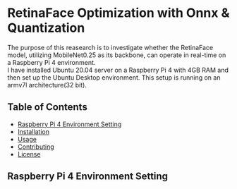 # RetinaFace Optimization with Onnx & Quantization
The purpose of this reasearch is to investigate whether the RetinaFace model, utilizing MobileNet0.25 as its backbone, can operate in real-time on a Raspberry Pi 4 environment.  
I have installed Ubuntu 20.04 server on a Raspberry Pi 4 with 4GB RAM and then set up the Ubuntu Desktop environment. This setup is running on an armv7l architecture(32 bit).


## Table of Contents
- [Raspberry Pi 4 Environment Setting](#introduction)
- [Installation](#installation)
- [Usage](#usage)
- [Contributing](#contributing)
- [License](#license)

## Raspberry Pi 4 Environment Setting

